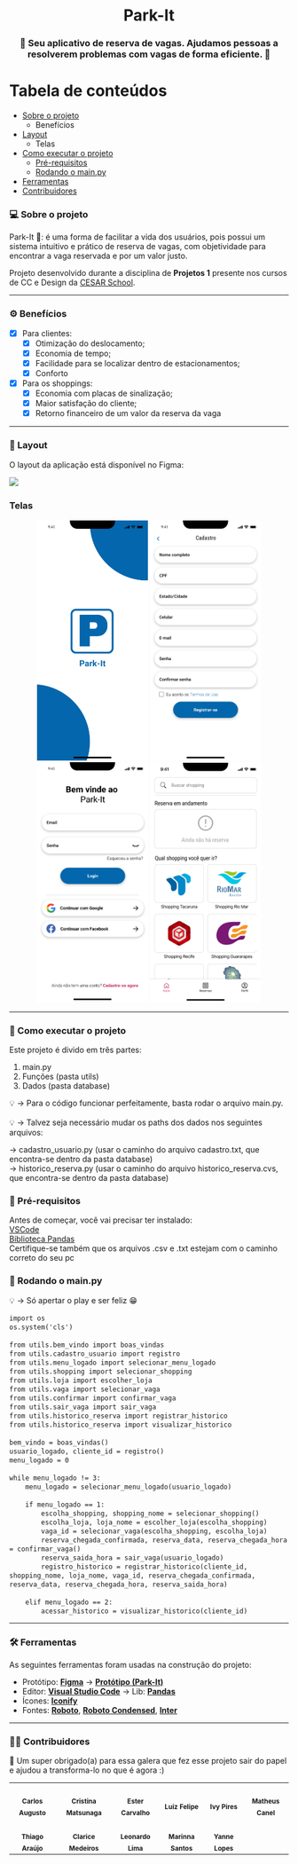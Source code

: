 <h1 align="center">Park-It</h1>

<h3 align="center">
    🚗 Seu aplicativo de reserva de vagas. Ajudamos pessoas a resolverem problemas com vagas de forma eficiente. 💖
</h3>
  
</p>

Tabela de conteúdos
=================
   * [Sobre o projeto](#-sobre-o-projeto)
     * Benefícios
   * [Layout](#-layout)
     * Telas
   * [Como executar o projeto](#-como-executar-o-projeto)
     * [Pré-requisitos](#pré-requisitos)
     * [Rodando o main.py](#-rodando-o-main.py)
   * [Ferramentas](#-ferramentas)
   * [Contribuidores](#-contribuidores)

### 💻 Sobre o projeto

Park-It 🚗: é uma forma de facilitar a vida dos usuários, pois possui um sistema intuitivo e prático de reserva de vagas, com objetividade para encontrar a vaga reservada e por um valor justo.

Projeto desenvolvido durante a disciplina de **Projetos 1** presente nos cursos de CC e Design da [CESAR School](https://www.cesar.school/).

---

### ⚙️ Benefícios

- [x] Para clientes:
  - [x] Otimização do deslocamento;
  - [x] Economia de tempo;
  - [x] Facilidade para se localizar dentro de estacionamentos;
  - [x] Conforto 

- [x] Para os shoppings:
  - [x] Economia com placas de sinalização; 
  - [x] Maior satisfação do cliente;
  - [x] Retorno financeiro de um valor da reserva da vaga

---

### 🎨 Layout

O layout da aplicação está disponível no Figma:

<a href="https://www.figma.com/file/cTrUrQRjeA1Emni3fBkZ3x/Park-It?t=XV19CuVurGtJTO15-0">
  <img src="https://img.shields.io/badge/Acessar%20Layout%20-Figma-%2304D361">
</a>


### Telas

<p align="center">
  <img alt="tela-inicial" title="#park-it" src="./assets/loading-screen.jpg" width="200px">

  <img alt="tela-cadastro" title="#park-it" src="./assets/Cadastro.svg" width="200px">
  
  <img alt="tela-login" title="#park-it" src="./assets/Login.svg" width="200px">
  
  <img alt="tela-home" title="#park-it" src="./assets/Home.svg" width="200px">
</p>

---

### 🚀 Como executar o projeto

Este projeto é divido em três partes:

1. main.py 
2. Funções (pasta utils)
3. Dados (pasta database)

💡 → Para o código funcionar perfeitamente, basta rodar o arquivo main.py. <br />
<br />
💡 → Talvez seja necessário mudar os paths dos dados nos seguintes arquivos: 

→ cadastro_usuario.py (usar o caminho do arquivo cadastro.txt, que encontra-se dentro da pasta database) <br />
→ historico_reserva.py (usar o caminho do arquivo historico_reserva.cvs, que encontra-se dentro da pasta database)

### 📝 Pré-requisitos

Antes de começar, você vai precisar ter instalado: <br />
[VSCode](https://code.visualstudio.com/) <br />
[Biblioteca Pandas](https://pandas.pydata.org/)  <br />
Certifique-se também que os arquivos .csv e .txt estejam com o caminho correto do seu pc

### 🎲 Rodando o main.py

💡 → Só apertar o play e ser feliz 😁

```
import os
os.system('cls')

from utils.bem_vindo import boas_vindas
from utils.cadastro_usuario import registro
from utils.menu_logado import selecionar_menu_logado
from utils.shopping import selecionar_shopping
from utils.loja import escolher_loja
from utils.vaga import selecionar_vaga
from utils.confirmar import confirmar_vaga
from utils.sair_vaga import sair_vaga
from utils.historico_reserva import registrar_historico
from utils.historico_reserva import visualizar_historico

bem_vindo = boas_vindas()
usuario_logado, cliente_id = registro()
menu_logado = 0

while menu_logado != 3:
    menu_logado = selecionar_menu_logado(usuario_logado)
    
    if menu_logado == 1: 
        escolha_shopping, shopping_nome = selecionar_shopping()
        escolha_loja, loja_nome = escolher_loja(escolha_shopping)
        vaga_id = selecionar_vaga(escolha_shopping, escolha_loja)
        reserva_chegada_confirmada, reserva_data, reserva_chegada_hora = confirmar_vaga()
        reserva_saida_hora = sair_vaga(usuario_logado)
        registro_historico = registrar_historico(cliente_id, shopping_nome, loja_nome, vaga_id, reserva_chegada_confirmada, reserva_data, reserva_chegada_hora, reserva_saida_hora)
    
    elif menu_logado == 2: 
        acessar_historico = visualizar_historico(cliente_id)
```
---

### 🛠 Ferramentas

As seguintes ferramentas foram usadas na construção do projeto:

-   Protótipo:  **[Figma](https://www.figma.com/)**  →  **[Protótipo (Park-It)](https://www.figma.com/file/cTrUrQRjeA1Emni3fBkZ3x/Park-It?t=XV19CuVurGtJTO15-0)**
-   Editor:  **[Visual Studio Code](https://code.visualstudio.com/)**  → Lib:  **[Pandas](https://pandas.pydata.org/)**
-   Ícones:  **[Iconify](https://iconify.design/)**
-   Fontes:  **[Roboto](https://fonts.google.com/specimen/Roboto)**, **[Roboto Condensed](https://fonts.google.com/specimen/Roboto+Condensed??query=roboto)**, **[Inter](https://fonts.google.com/specimen/Inter)** 

---

### 👨‍💻 Contribuidores

💞 Um super obrigado(a) para essa galera que fez esse projeto sair do papel e ajudou a transforma-lo no que é agora :)

<table>
  <tr>
    <td align="center"><img style="border-radius: 50%;" src="https://avatars.githubusercontent.com/u/117591564?v=4" width="100px;" alt=""/><br /><sub><b>Carlos Augusto</b></sub></a><br /></a></td>
    <td align="center"><img style="border-radius: 50%;" src="https://avatars.githubusercontent.com/u/104402971?v=4" width="100px;" alt=""/><br /><sub><b>Cristina Matsunaga</b></sub></a><br /></a></td>
    <td align="center"><img style="border-radius: 50%;" src="https://avatars.githubusercontent.com/u/109284556?v=4" width="100px;" alt=""/><br /><sub><b>Ester Carvalho</b></sub></a><br /></a></td>
    <td align="center"><img style="border-radius: 50%;" src="https://avatars.githubusercontent.com/u/117312987?v=4" width="100px;" alt=""/><br /><sub><b>Luiz Felipe</b></sub></a><br /></a></td>
    <td align="center"><img style="border-radius: 50%;" src="https://avatars.githubusercontent.com/u/102062514?v=4" width="100px;" alt=""/><br /><sub><b>Ivy Pires</b></sub></a><br /></a></td>
    <td align="center"><img style="border-radius: 50%;" src="https://avatars.githubusercontent.com/u/117311923?v=4" width="100px;" alt=""/><br /><sub><b>Matheus Canel</b></sub></a><br /></a></td>
    
  </tr>
  <tr>
    <td align="center"><img style="border-radius: 50%;" src="https://avatars.githubusercontent.com/u/112591325?v=4" width="100px;" alt=""/><br /><sub><b>Thiago Araújo</b></sub></a><br /></td>
    <td align="center"><img style="border-radius: 50%;" src="imagem-integrante" width="100px;" alt=""/><br /><sub><b>Clarice Medeiros</b></sub></a><br /></td>
    <td align="center"><img style="border-radius: 50%;" src="https://avatars.githubusercontent.com/u/33106309?v=4" width="100px;" alt=""/><br /><sub><b>Leonardo Lima</b></sub></a><br /></td>
    <td align="center"><img style="border-radius: 50%;" src="imagem-integrante" width="100px;" alt=""/><br /><sub><b>Marinna Santos</b></sub></a><br /></td>
    <td align="center"><img style="border-radius: 50%;" src="imagem-integrante" width="100px;" alt=""/><br /><sub><b>Yanne Lopes</b></sub></a><br /></td>
    
  </tr>
</table>
